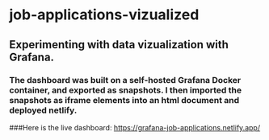# job-applications-vizualized

## Experimenting with data vizualization with Grafana.

### The dashboard was built on a self-hosted Grafana Docker container, and exported as snapshots. I then imported the snapshots as iframe elements into an html document and deployed netlify.

###Here is the live dashboard: https://grafana-job-applications.netlify.app/
